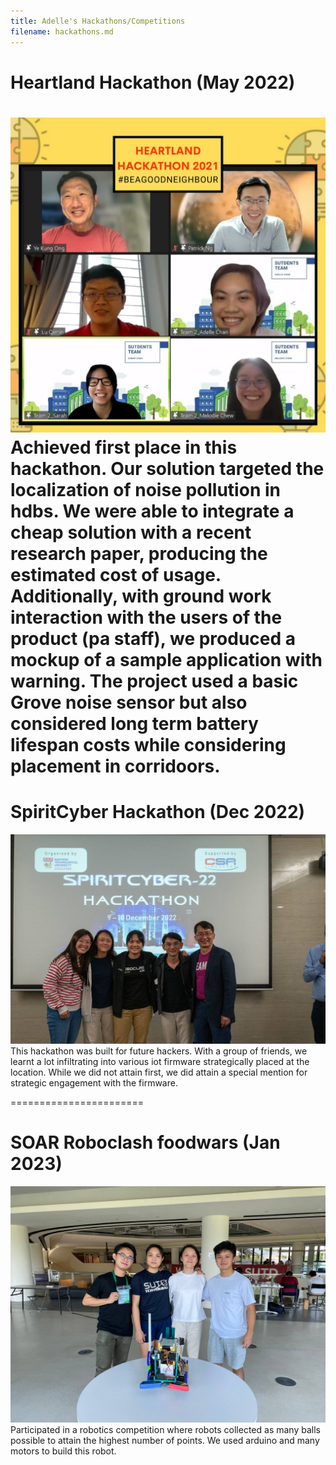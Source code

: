 ```yaml
---
title: Adelle's Hackathons/Competitions
filename: hackathons.md
--- 
```


# Heartland Hackathon (May 2022)
![Alt text](./images/heartlandhackathon.jpg)
Achieved first place in this hackathon. Our solution targeted the localization of noise pollution in hdbs.
We were able to integrate a cheap solution with a recent research paper, producing the estimated cost of usage. 
Additionally, with ground work interaction with the users of the product (pa staff), we produced a mockup of a sample application with warning.
The project used a basic Grove noise sensor but also considered long term battery lifespan costs while considering placement in corridoors.
=======================

# SpiritCyber Hackathon (Dec 2022)
![Alt text](./images/spiritcyber22.jpg)
This hackathon was built for future hackers. 
With a group of friends, we learnt a lot infiltrating into various iot firmware strategically placed at the location.
While we did not attain first, we did attain a special mention for strategic engagement with the firmware.

=======================
# SOAR Roboclash foodwars (Jan 2023)
![Alt text](./images/roboclash.jpg)
Participated in a robotics competition where robots collected as many balls possible to attain the highest number of points. 
We used arduino and many motors to build this robot.